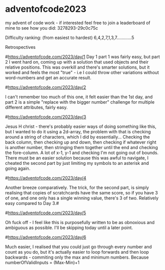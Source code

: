 # adventofcode2023
my advent of code work - if interested feel free to join a leaderboard of mine to see how you did: 3278293-29c0c75c

Difficulty ranking:
(from easiest to hardest)
6,4,2,7,1,3,7............5

Retrospectives


#https://adventofcode.com/2023/day/1
Day 1 part 1 was fairly easy, but part 2 I went hard on, coming up with a solution that used objects and their relative positions. This was overkill and there's smarter solutions, but it worked and feels the most "true" - i.e I could throw other variations without word-numbers and get an accurate result.

#https://adventofcode.com/2023/day/2

I can't remember too much of this one, it felt easier than the 1st day, and part 2 is a simple "replace with the bigger number" challenge for multiple different attributes, fairly easy.

#https://adventofcode.com/2023/day/3

Jesus H christ - there's probably easier ways of doing something like this, but I wanted to do it using a 2d-array, the problem with that is checking around a string of characters, which I did by essentially...
Checking the back column, then checking up and down, then checking if whatever right is another number, then stringing them together until the end and checking the fore-column.
A lot of x-1, y-1 and checking I'm not going out of bounds.
There must be an easier solution because this was awful to navigate, I cheated the second part by just limiting my symbols to an asterisk and going again.

#https://adventofcode.com/2023/day/4

Another breeze comparatively. The trick, for the second part, is simply realising that copies of scratchcards have the same score, so if you have 3 of one, and one only has a single winning value, there's 3 of two.
Relatively easy compared to Day 3.#

#https://adventofcode.com/2023/day/5

Oh fuck off - I feel like this is purposefully written to be as obnoxious and ambiguous as possible.
I'll be skipping today until a later point.

#https://adventofcode.com/2023/day/6

Much easier, I realised that you could just go through every number and count as you do, but it's actually easier to loop forwards and then loop backwards - commiting only the max and minimum numbers.
Because numberOfValidInputs = (Max-Min)+1 
